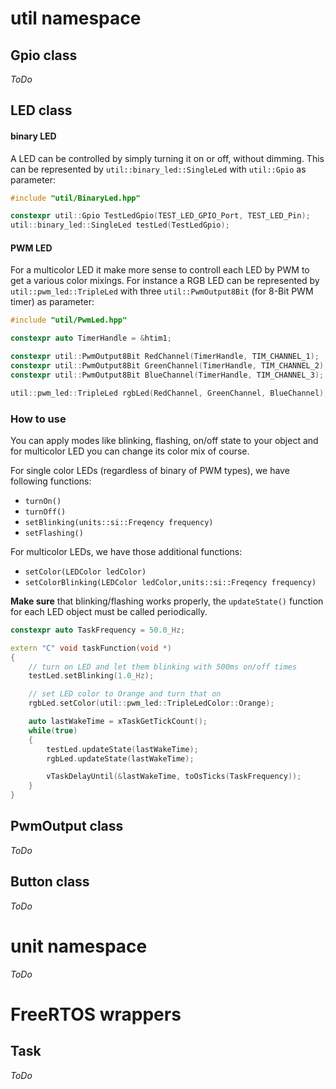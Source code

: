 # util namespace

## Gpio class
*ToDo*

## LED class

#### binary LED
A LED can be controlled by simply turning it on or off, without dimming.
This can be represented by `util::binary_led::SingleLed` with `util::Gpio` as parameter:

```cpp
#include "util/BinaryLed.hpp"

constexpr util::Gpio TestLedGpio(TEST_LED_GPIO_Port, TEST_LED_Pin);
util::binary_led::SingleLed testLed(TestLedGpio);
```

#### PWM LED

For a multicolor LED it make more sense to controll each LED by PWM to get a various color mixings.
For instance a RGB LED can be represented by `util::pwm_led::TripleLed` with three `util::PwmOutput8Bit` (for 8-Bit PWM timer) as parameter:

```cpp
#include "util/PwmLed.hpp"

constexpr auto TimerHandle = &htim1;

constexpr util::PwmOutput8Bit RedChannel(TimerHandle, TIM_CHANNEL_1);
constexpr util::PwmOutput8Bit GreenChannel(TimerHandle, TIM_CHANNEL_2);
constexpr util::PwmOutput8Bit BlueChannel(TimerHandle, TIM_CHANNEL_3);

util::pwm_led::TripleLed rgbLed(RedChannel, GreenChannel, BlueChannel);
```

### How to use
You can apply modes like blinking, flashing, on/off state to your object and for multicolor LED you can change its color mix of course.

For single color LEDs (regardless of binary of PWM types), we have following functions:
- `turnOn()`
- `turnOff()`
- `setBlinking(units::si::Freqency frequency)`
- `setFlashing()`

For multicolor LEDs, we have those additional functions:
- `setColor(LEDColor ledColor)`
- `setColorBlinking(LEDColor ledColor,units::si::Freqency frequency)`

**Make sure** that blinking/flashing works properly, the `updateState()` function for each LED object must be called periodically.

```cpp
constexpr auto TaskFrequency = 50.0_Hz;

extern "C" void taskFunction(void *)
{
    // turn on LED and let them blinking with 500ms on/off times
    testLed.setBlinking(1.0_Hz);

    // set LED color to Orange and turn that on
    rgbLed.setColor(util::pwm_led::TripleLedColor::Orange);

    auto lastWakeTime = xTaskGetTickCount();
    while(true)
    {
        testLed.updateState(lastWakeTime);
        rgbLed.updateState(lastWakeTime);

        vTaskDelayUntil(&lastWakeTime, toOsTicks(TaskFrequency));
    }
}
```

## PwmOutput class
*ToDo*

## Button class
*ToDo*

# unit namespace
*ToDo*

# FreeRTOS wrappers

## Task
*ToDo*